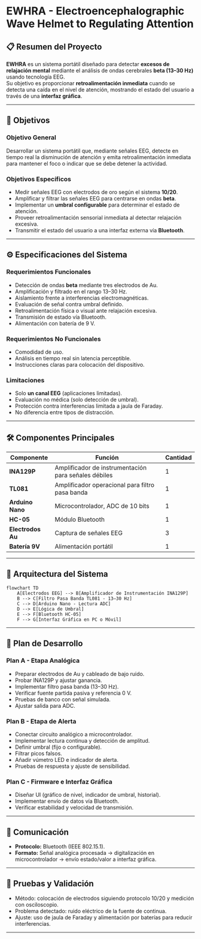 # EWHRA - Electroencephalographic Wave Helmet to Regulating Attention

## 📋 Resumen del Proyecto
**EWHRA** es un sistema portátil diseñado para detectar **excesos de relajación mental** mediante el análisis de ondas cerebrales **beta (13–30 Hz)** usando tecnología EEG.  
Su objetivo es proporcionar **retroalimentación inmediata** cuando se detecta una caída en el nivel de atención, mostrando el estado del usuario a través de una **interfaz gráfica**.

---

## 🎯 Objetivos

### Objetivo General
Desarrollar un sistema portátil que, mediante señales EEG, detecte en tiempo real la disminución de atención y emita retroalimentación inmediata para mantener el foco o indicar que se debe detener la actividad.

### Objetivos Específicos
- Medir señales EEG con electrodos de oro según el sistema **10/20**.
- Amplificar y filtrar las señales EEG para centrarse en ondas **beta**.
- Implementar un **umbral configurable** para determinar el estado de atención.
- Proveer retroalimentación sensorial inmediata al detectar relajación excesiva.
- Transmitir el estado del usuario a una interfaz externa vía **Bluetooth**.

---

## ⚙️ Especificaciones del Sistema

### Requerimientos Funcionales
- Detección de ondas **beta** mediante tres electrodos de Au.
- Amplificación y filtrado en el rango 13–30 Hz.
- Aislamiento frente a interferencias electromagnéticas.
- Evaluación de señal contra umbral definido.
- Retroalimentación física o visual ante relajación excesiva.
- Transmisión de estado vía Bluetooth.
- Alimentación con batería de 9 V.

### Requerimientos No Funcionales
- Comodidad de uso.
- Análisis en tiempo real sin latencia perceptible.
- Instrucciones claras para colocación del dispositivo.

### Limitaciones
- Solo **un canal EEG** (aplicaciones limitadas).
- Evaluación no médica (solo detección de umbral).
- Protección contra interferencias limitada a jaula de Faraday.
- No diferencia entre tipos de distracción.

---

## 🛠️ Componentes Principales

| Componente       | Función | Cantidad |
|------------------|---------|----------|
| **INA129P**      | Amplificador de instrumentación para señales débiles | 1 |
| **TL081**        | Amplificador operacional para filtro pasa banda | 1 |
| **Arduino Nano** | Microcontrolador, ADC de 10 bits | 1 |
| **HC-05**        | Módulo Bluetooth | 1 |
| **Electrodos Au**| Captura de señales EEG | 3 |
| **Batería 9V**   | Alimentación portátil | 1 |

---

## 🧩 Arquitectura del Sistema

```mermaid
flowchart TD
    A[Electrodos EEG] --> B[Amplificador de Instrumentación INA129P]
    B --> C[Filtro Pasa Banda TL081 - 13–30 Hz]
    C --> D[Arduino Nano - Lectura ADC]
    D --> E[Lógica de Umbral]
    E --> F[Bluetooth HC-05]
    F --> G[Interfaz Gráfica en PC o Móvil]
```
---

## 📅 Plan de Desarrollo

### **Plan A - Etapa Analógica**
- Preparar electrodos de Au y cableado de bajo ruido.
- Probar INA129P y ajustar ganancia.
- Implementar filtro pasa banda (13–30 Hz).
- Verificar fuente partida pasiva y referencia 0 V.
- Pruebas de banco con señal simulada.
- Ajustar salida para ADC.

### **Plan B - Etapa de Alerta**
- Conectar circuito analógico a microcontrolador.
- Implementar lectura continua y detección de amplitud.
- Definir umbral (fijo o configurable).
- Filtrar picos falsos.
- Añadir vúmetro LED e indicador de alerta.
- Pruebas de respuesta y ajuste de sensibilidad.

### **Plan C - Firmware e Interfaz Gráfica**
- Diseñar UI (gráfico de nivel, indicador de umbral, historial).
- Implementar envío de datos vía Bluetooth.
- Verificar estabilidad y velocidad de transmisión.

---

## 🔌 Comunicación
- **Protocolo:** Bluetooth (IEEE 802.15.1).
- **Formato:** Señal analógica procesada → digitalización en microcontrolador → envío estado/valor a interfaz gráfica.

---

## 🧪 Pruebas y Validación
- Método: colocación de electrodos siguiendo protocolo 10/20 y medición con osciloscopio.
- Problema detectado: ruido eléctrico de la fuente de continua.
- Ajuste: uso de jaula de Faraday y alimentación por baterías para reducir interferencias.

---

